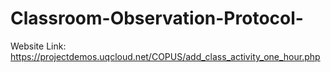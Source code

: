 # Classroom-Observation-Protocol-
Website Link: https://projectdemos.uqcloud.net/COPUS/add_class_activity_one_hour.php
